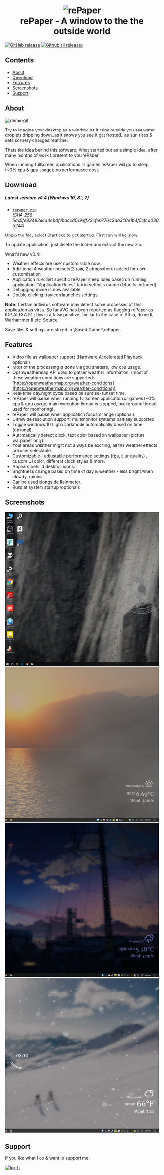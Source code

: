 <h1 align="center">
<img src="docs/favicon.ico" alt="rePaper" width="128"//>
<br/>
rePaper - A window to the the outside world
</h1>

[![GitHub release](https://img.shields.io/github/release/rocksdanister/rePaper/all.svg)](https://github.com/rocksdanister/rePaper/releases)
[![Github all releases](https://img.shields.io/github/downloads/rocksdanister/rePaper/total.svg)](https://github.com/rocksdanister/rePaper/releases)

## Contents

- [About](#about)
- [Download](#download)
- [Features](#features)
- [Screenshots](#screenshots)
- [Support](#support)

## About
![demo-gif](./resources/htmlbanner_gif.gif?raw=true "demo")

Try to imagine your desktop as a window, as it rains outside you see water droplets dripping down..as it snows you see it get frosted.. as sun rises & sets scenery changes realtime.

Thats the idea behind this software; What started out as a simple idea, after many months of work I present to you rePaper.

When running fullscreen applications or games rePaper will go to sleep (~0% cpu & gpu usage); no performance cost.

## Download
##### Latest version: v0.4 (Windows 10, 8.1, 7)
- [`rePaper.zip`][direct-win64]  
   _(SHA-256: 5ac5fe83492aed4ebdfdbaccd019eff22cfe627643da340e1b4f5afca030b244)_

[direct-win64]: https://github.com/rocksdanister/rePaper/releases/download/v0.4/rePaper.zip

Unzip the file, select Start.exe to get started. First run will be slow.

To update application, just delete the folder and extract the new zip.

What's new v0.4:
* Weather effects are user customisable now.
* Additional 4 weather presets(2 rain, 2 atmosphere) added for user customisation.
* Application rule: Set specific rePaper sleep rules based on running application. "Application Rules" tab in settings (some defaults included).
* Debugging mode is now available.
* Double clicking trayicon launches settings.

**Note:** Certain antivirus software may detect some processes of this application as virus. So far AVG has been reported as flagging  rePaper as IDP.ALEXA.51 ; this is a false positive, similar to the case of Attila, Rome II, Warhammer II etc. <a href="https://sensorstechforum.com/what-is-idp-alexa-51-and-should-you-remove-it/">Source</a>

Save files & settings are stored in <username>\Saved Games\rePaper.

## Features
* Video file as wallpaper support (Hardware Accelerated Playback optional)
* Most of the processing is done via gpu shaders, low cpu usage.
* Openweathermap API used to gather weather information. 
  (most of these weather conditions are supported: [https://openweathermap.org/weather-conditions](https://openweathermap.org/weather-conditions))
 * Real-time day/night cycle based on sunrise-sunset time.  
* rePaper will pause when running fullscreen application or games (~0% cpu & gpu usage; main execution thread is stopped, background thread used for monitoring).
* rePaper will pause when application focus change (optional).
* Ultrawide resolution support, multimonitor systems partially supported.
* Toggle windows 10 Light/Darkmode automatically based on time (optional).
* Automatically detect clock, text color based on wallpaper (picture wallpaper only).
* Your areas weather might not always be exciting, all the weather effects are user selectable.
* Customizable -  adjustable performance settings (fps, blur quality) , custom UI color, different clock styles & more.
* Appears behind desktop icons.
* Brightness change based on time of day & weather - less bright when clowdy, raining.
* Can be used alongside Rainmeter.
* Runs at system startup (optional).

## Screenshots
![desktop](./docs/images/preview/1_2x.jpg?raw=true "desktop")
![desktop2](./docs/images/preview/2_2x.jpg?raw=true "desktop2")
![desktop3](./docs/images/preview/6_2x.jpg?raw=true "desktop3")
![desktop4](./docs/images/preview/5_2x.jpg?raw=true "desktop4")

## Support
If you like what I do & want to support me:

[![ko-fi](https://www.ko-fi.com/img/githubbutton_sm.svg)](https://ko-fi.com/P5P1U8NQ)
